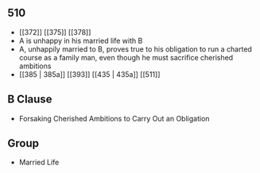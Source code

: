 ## 510
- [[372]] [[375]] [[378]] 
- A is unhappy in his married life with B
- A, unhappily married to B, proves true to his obligation to run a charted course as a family man, even though he must sacrifice cherished ambitions
- [[385 | 385a]] [[393]] [[435 | 435a]] [[511]] 

## B Clause
- Forsaking Cherished Ambitions to Carry Out an Obligation

## Group
- Married Life

